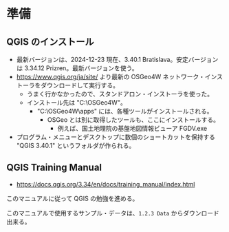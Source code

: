 # 準備

## QGIS のインストール

- 最新バージョンは、2024-12-23 現在、3.40.1 Bratislava。安定バージョンは 3.34.12 Prizren。最新バージョンを使う。
- https://www.qgis.org/ja/site/ より最新の OSGeo4W ネットワーク・インストーラをダウンロードして実行する。
  - うまく行かなかったので、スタンドアロン・インストーラを使った。
  - インストール先は "C:\OSGeo4W"。
    - "C:\OSGeo4W\apps\" には、各種ツールがインストールされる。
      - OSGeo とは別に取得したツールも、ここにインストールする。
        - 例えば、国土地理院の基盤地図情報ビューア FGDV.exe
- プログラム・メニューとデスクトップに数個のショートカットを保持する "QGIS 3.40.1" というフォルダが作られる。

## QGIS Training Manual

- https://docs.qgis.org/3.34/en/docs/training_manual/index.html

このマニュアルに従って QGIS の勉強を進める。

このマニュアルで使用するサンプル・データは、`1.2.3 Data` からダウンロード出来る。

